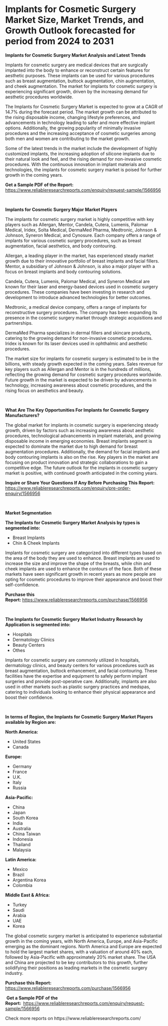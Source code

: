 <p><h1>Implants for Cosmetic Surgery Market Size, Market Trends, and Growth Outlook forecasted for period from 2024 to 2031</h1></p><p><strong>Implants for Cosmetic Surgery Market Analysis and Latest Trends</strong></p>
<p><p>Implants for cosmetic surgery are medical devices that are surgically implanted into the body to enhance or reconstruct certain features for aesthetic purposes. These implants can be used for various procedures such as breast augmentation, buttock augmentation, chin augmentation, and cheek augmentation. The market for implants for cosmetic surgery is experiencing significant growth, driven by the increasing demand for aesthetic procedures worldwide.</p><p>The Implants for Cosmetic Surgery Market is expected to grow at a CAGR of 14.7% during the forecast period. The market growth can be attributed to the rising disposable income, changing lifestyle preferences, and advancements in technology leading to safer and more effective implant options. Additionally, the growing popularity of minimally invasive procedures and the increasing acceptance of cosmetic surgeries among both men and women are contributing to the market growth.</p><p>Some of the latest trends in the market include the development of highly customized implants, the increasing adoption of silicone implants due to their natural look and feel, and the rising demand for non-invasive cosmetic procedures. With the continuous innovation in implant materials and technologies, the implants for cosmetic surgery market is poised for further growth in the coming years.</p></p>
<p><strong>Get a Sample PDF of the Report:&nbsp;</strong> <a href="https://www.reliableresearchreports.com/enquiry/request-sample/1566956">https://www.reliableresearchreports.com/enquiry/request-sample/1566956</a></p>
<p>&nbsp;</p>
<p><strong>Implants for Cosmetic Surgery Major Market Players</strong></p>
<p><p>The implants for cosmetic surgery market is highly competitive with key players such as Allergan, Mentor, Candela, Cutera, Lumenis, Palomar Medical, Iridex, Solta Medical, DermaMed Pharma, Medtronic, Johnson & Johnson, Syneron Medical, and Cynosure. Each company offers a range of implants for various cosmetic surgery procedures, such as breast augmentation, facial aesthetics, and body contouring.</p><p>Allergan, a leading player in the market, has experienced steady market growth due to their innovative portfolio of breast implants and facial fillers. Mentor, a subsidiary of Johnson & Johnson, is also a major player with a focus on breast implants and body contouring solutions.</p><p>Candela, Cutera, Lumenis, Palomar Medical, and Syneron Medical are known for their laser and energy-based devices used in cosmetic surgery procedures. These companies have been investing in research and development to introduce advanced technologies for better outcomes.</p><p>Medtronic, a medical device company, offers a range of implants for reconstructive surgery procedures. The company has been expanding its presence in the cosmetic surgery market through strategic acquisitions and partnerships.</p><p>DermaMed Pharma specializes in dermal fillers and skincare products, catering to the growing demand for non-invasive cosmetic procedures. Iridex is known for its laser devices used in ophthalmic and aesthetic procedures.</p><p>The market size for implants for cosmetic surgery is estimated to be in the billions, with steady growth expected in the coming years. Sales revenue for key players such as Allergan and Mentor is in the hundreds of millions, reflecting the growing demand for cosmetic surgery procedures worldwide. Future growth in the market is expected to be driven by advancements in technology, increasing awareness about cosmetic procedures, and the rising focus on aesthetics and beauty.</p></p>
<p>&nbsp;</p>
<p><strong>What Are The Key Opportunities For Implants for Cosmetic Surgery Manufacturers?</strong></p>
<p><p>The global market for implants in cosmetic surgery is experiencing steady growth, driven by factors such as increasing awareness about aesthetic procedures, technological advancements in implant materials, and growing disposable income in emerging economies. Breast implants segment is expected to dominate the market due to high demand for breast augmentation procedures. Additionally, the demand for facial implants and body contouring implants is also on the rise. Key players in the market are focusing on product innovation and strategic collaborations to gain a competitive edge. The future outlook for the implants in cosmetic surgery market is positive, with continued growth anticipated in the coming years.</p></p>
<p><strong>Inquire or Share Your Questions If Any Before Purchasing This Report:</strong> <a href="https://www.reliableresearchreports.com/enquiry/pre-order-enquiry/1566956">https://www.reliableresearchreports.com/enquiry/pre-order-enquiry/1566956</a></p>
<p>&nbsp;</p>
<p><strong>Market Segmentation</strong></p>
<p><strong>The Implants for Cosmetic Surgery Market Analysis by types is segmented into:</strong></p>
<p><ul><li>Breast Implants</li><li>Chin & Cheek Implants</li></ul></p>
<p><p>Implants for cosmetic surgery are categorized into different types based on the area of the body they are used to enhance. Breast implants are used to increase the size and improve the shape of the breasts, while chin and cheek implants are used to enhance the contours of the face. Both of these markets have seen significant growth in recent years as more people are opting for cosmetic procedures to improve their appearance and boost their self-confidence.</p></p>
<p><strong>Purchase this Report:&nbsp;</strong><a href="https://www.reliableresearchreports.com/purchase/1566956">https://www.reliableresearchreports.com/purchase/1566956</a></p>
<p>&nbsp;</p>
<p><strong>The Implants for Cosmetic Surgery Market Industry Research by Application is segmented into:</strong></p>
<p><ul><li>Hospitals</li><li>Dermatology Clinics</li><li>Beauty Centers</li><li>Othes</li></ul></p>
<p><p>Implants for cosmetic surgery are commonly utilized in hospitals, dermatology clinics, and beauty centers for various procedures such as breast augmentation, buttock enhancement, and facial contouring. These facilities have the expertise and equipment to safely perform implant surgeries and provide post-operative care. Additionally, implants are also used in other markets such as plastic surgery practices and medspas, catering to individuals looking to enhance their physical appearance and boost their confidence.</p></p>
<p>&nbsp;</p>
<p><strong>In terms of Region, the Implants for Cosmetic Surgery Market Players available by Region are:</strong></p>
<p>
    <p> <strong> North America: </strong>
        <ul>
            <li>United States</li>
            <li>Canada</li>
        </ul>
        </p> 
    <p> <strong> Europe: </strong>
        <ul>
            <li>Germany</li>
            <li>France</li>
            <li>U.K.</li>
            <li>Italy</li>
            <li>Russia</li>
        </ul>
        </p> 
    <p> <strong> Asia-Pacific: </strong>
        <ul>
            <li>China</li>
            <li>Japan</li>
            <li>South Korea</li>
            <li>India</li>
            <li>Australia</li>
            <li>China Taiwan</li>
            <li>Indonesia</li>
            <li>Thailand</li>
            <li>Malaysia</li>
        </ul>
        </p> 
    <p> <strong> Latin America: </strong>
        <ul>
            <li>Mexico</li>
            <li>Brazil</li>
            <li>Argentina Korea</li>
            <li>Colombia</li>
        </ul>
        </p> 
    <p> <strong> Middle East & Africa: </strong>
        <ul>
            <li>Turkey</li>
            <li>Saudi</li>
            <li>Arabia</li>
            <li>UAE</li>
            <li>Korea</li>
        </ul>
    </p>
    </p>
<p><p>The global cosmetic surgery market is anticipated to experience substantial growth in the coming years, with North America, Europe, and Asia-Pacific emerging as the dominant regions. North America and Europe are expected to hold the largest market shares, with a valuation of around 40% each, followed by Asia-Pacific with approximately 20% market share. The USA and China are projected to be key contributors to this growth, further solidifying their positions as leading markets in the cosmetic surgery industry.</p></p>
<p><strong>Purchase this Report: </strong><a href="https://www.reliableresearchreports.com/purchase/1566956">https://www.reliableresearchreports.com/purchase/1566956</a></p>
<p>&nbsp;<strong>Get a Sample PDF of the Report:&nbsp;&nbsp;</strong><a href="https://www.reliableresearchreports.com/enquiry/request-sample/1566956">https://www.reliableresearchreports.com/enquiry/request-sample/1566956</a></p>
<p><strong></strong></p>
<p>Check more reports on https://www.reliableresearchreports.com/</p>